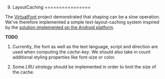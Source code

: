 9. LayoutCaching
================

The [VirtualFont](https://github.com/arielm/Unicode/tree/master/Projects/VirtualFont) project demonstrated that shaping can be a slow operation. We've therefore implemented a simple text-layout-caching system inspired by the [solution implemented on the Android platform](https://github.com/android/platform_frameworks_base/blob/677726b376402937f53ddb192dc97078b92b7c9e/core/jni/android/graphics/TextLayoutCache.cpp).

**TODO**

1. Currently, the font as well as the text language, script and direction are used when computing the *cache-key*. We should also take in count additional styling properties like font-size or color.  

2. Some *LRU strategy* should be implemented in order to limit the size of the cache.
